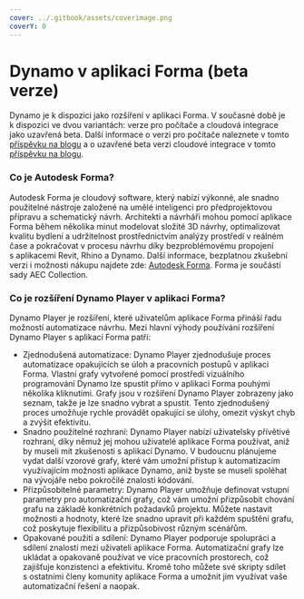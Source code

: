 ```yaml
---
cover: ../.gitbook/assets/coverimage.png
coverY: 0
---
```


# Dynamo v aplikaci Forma (beta verze)

Dynamo je k dispozici jako rozšíření v aplikaci Forma. V současné době je k dispozici ve dvou variantách: verze pro počítače a cloudová integrace jako uzavřená beta. Další informace o verzi pro počítače naleznete v tomto [příspěvku na blogu](https://dynamobim.org/dynamo-in-forma/) a o uzavřené beta verzi cloudové integrace v tomto [příspěvku na blogu](https://dynamobim.org/dynamo-as-a-service-powers-up-dynamo-player-in-forma/).

### Co je Autodesk Forma?

Autodesk Forma je cloudový software, který nabízí výkonné, ale snadno použitelné nástroje založené na umělé inteligenci pro předprojektovou přípravu a schematický návrh. Architekti a návrháři mohou pomocí aplikace Forma během několika minut modelovat složité 3D návrhy, optimalizovat kvalitu bydlení a udržitelnost prostřednictvím analýzy prostředí v reálném čase a pokračovat v procesu návrhu díky bezproblémovému propojení s aplikacemi Revit, Rhino a Dynamo. Další informace, bezplatnou zkušební verzi i možnosti nákupu najdete zde: [Autodesk Forma](https://www.autodesk.com/products/forma/overview?term=1-YEAR\&tab=subscription). Forma je součástí sady AEC Collection.  

### Co je rozšíření Dynamo Player v aplikaci Forma?

Dynamo Player je rozšíření, které uživatelům aplikace Forma přináší řadu možností automatizace návrhu. Mezi hlavní výhody používání rozšíření Dynamo Player s aplikací Forma patří: 

* Zjednodušená automatizace: Dynamo Player zjednodušuje proces automatizace opakujících se úloh a pracovních postupů v aplikaci Forma. Vlastní grafy vytvořené pomocí prostředí vizuálního programování Dynamo lze spustit přímo v aplikaci Forma pouhými několika kliknutími. Grafy jsou v rozšíření Dynamo Player zobrazeny jako seznam, takže je lze snadno vybrat a spustit. Tento zjednodušený proces umožňuje rychle provádět opakující se úlohy, omezit výskyt chyb a zvýšit efektivitu. 
* Snadno použitelné rozhraní: Dynamo Player nabízí uživatelsky přívětivé rozhraní, díky němuž jej mohou uživatelé aplikace Forma používat, aniž by museli mít zkušenosti s aplikací Dynamo. V budoucnu plánujeme vydat další vzorové grafy, které vám umožní přístup k automatizacím využívajícím možnosti aplikace Dynamo, aniž byste se museli spoléhat na vývojáře nebo pokročilé znalosti kódování.
* Přizpůsobitelné parametry: Dynamo Player umožňuje definovat vstupní parametry pro automatizační grafy, což vám umožní přizpůsobit chování grafu na základě konkrétních požadavků projektu. Můžete nastavit možnosti a hodnoty, které lze snadno upravit při každém spuštění grafu, což poskytuje flexibilitu a přizpůsobivost různým scénářům. 
* Opakované použití a sdílení: Dynamo Player podporuje spolupráci a sdílení znalostí mezi uživateli aplikace Forma. Automatizační grafy lze ukládat a opakovaně používat ve více pracovních prostorech, což zajišťuje konzistenci a efektivitu. Kromě toho můžete své skripty sdílet s ostatními členy komunity aplikace Forma a umožnit jim využívat vaše automatizační řešení a naopak. 
